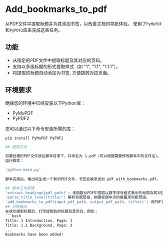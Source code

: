 # Add_bookmarks_to_pdf

从PDF文件中提取标题并为其添加书签，以改善文档的导航体验。
使用了`PyMuPDF`和`PyPDF2`库来完成这些任务。

## 功能

- 从指定的PDF文件中提取标题及其对应的页码。
- 支持以多级标题的形式提取样式（如 "1", "1.1", "1.1.1"）。
- 将提取的标题自动添加为书签, 方便跳转对应页面。

## 环境要求

确保您的环境中已经安装以下Python库：

- PyMuPDF
- PyPDF2

您可以通过以下命令安装所需的库：

```bash
pip install PyMuPDF PyPDF2

## 使用方法

将要处理的PDF文件放在脚本目录下，并命名为 1.pdf（可以根据需要修改脚本中的文件名）。
运行脚本：

'python main.py'
 
脚本完成后，输出将生成一个新的PDF文件，书签会被添加到 pdf_with_bookmarks.pdf。

## 脚本工作原理
'extract_headings(pdf_path)': 该函数从PDF中提取以数字序号格式表示的标题及其对应的页码。
'parse_title_level(title)': 解析标题层级，根据标题中点的数量来判断层级。
'add_bookmarks_to_pdf(input_pdf_path, output_pdf_path, titles)': 向PDF文档中添加书签。
## 示例输出
在成功提取标题后，打印提取到的标题及其页码，例如：
```bash
Title: 1 Introduction, Page: 1
Title: 1.1 Background, Page: 3
...
Bookmarks have been added!
